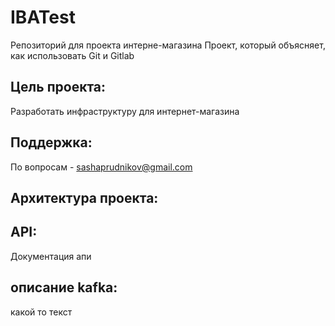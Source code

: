 # IBATest
Репозиторий для проекта интерне-магазина
Проект, который объясняет, как использовать Git и Gitlab

## Цель проекта:
Разработать инфраструктуру для интернет-магазина

## Поддержка:
По вопросам - sashaprudnikov@gmail.com

## Архитектура проекта:

## API:
Документация апи

## описание kafka:
какой то текст
